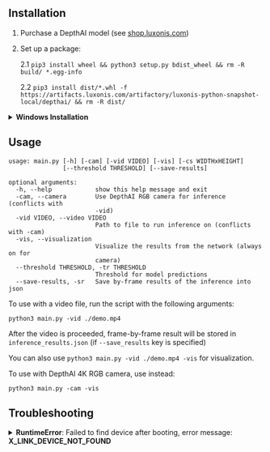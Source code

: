 ## Installation

1. Purchase a DepthAI model (see [shop.luxonis.com](https://shop.luxonis.com/))
2. Set up a package:

   2.1 `pip3 install wheel && python3 setup.py bdist_wheel && rm -R build/ *.egg-info`

   2.2 `pip3 install dist/*.whl -f https://artifacts.luxonis.com/artifactory/luxonis-python-snapshot-local/depthai/ && rm -R dist/`

<details>
  <summary><b>Windows Installation</b></summary>

<p>

  Set up a package:

  1. `pip3 install wheel && python setup.py bdist_wheel`

  2. `for /r %G in ("dist\*.whl") do pip3 install "%~G" -f https://artifacts.luxonis.com/artifactory/luxonis-python-snapshot-local/depthai/`

  3. `for /d %G in ("*.egg-info", "build\", "dist") do rd /s /q "%~G"`

</details>

## Usage

```
usage: main.py [-h] [-cam] [-vid VIDEO] [-vis] [-cs WIDTHxHEIGHT]
               [--threshold THRESHOLD] [--save-results]

optional arguments:
  -h, --help            show this help message and exit
  -cam, --camera        Use DepthAI RGB camera for inference (conflicts with
                        -vid)
  -vid VIDEO, --video VIDEO
                        Path to file to run inference on (conflicts with -cam)
  -vis, --visualization
                        Visualize the results from the network (always on for
                        camera)
  --threshold THRESHOLD, -tr THRESHOLD
                        Threshold for model predictions
  --save-results, -sr   Save by-frame results of the inference into json

```

To use with a video file, run the script with the following arguments:

```
python3 main.py -vid ./demo.mp4
```

After the video is proceeded, frame-by-frame result will be stored in `inference_results.json` (if `--save_results` key is specified)

You can also use `python3 main.py -vid ./demo.mp4 -vis` for visualization.

To use with DepthAI 4K RGB camera, use instead:

```
python3 main.py -cam -vis
```

## Troubleshooting

<details>
  <summary><b>RuntimeError</b>: Failed to find device after booting, error message: <b>X_LINK_DEVICE_NOT_FOUND</b></summary>

  <p>

  If while running the app, you get an error:

  `Failed to find device after booting, error message: X_LINK_DEVICE_NOT_FOUND`

  1. Run the following command:

        ```bash
        echo 'SUBSYSTEM=="usb", ATTRS{idVendor}=="03e7", MODE="0666"' | \
        sudo tee /etc/udev/rules.d/80-movidius.rules && \
        sudo udevadm control --reload-rules
        ```
  2. Unplug and replug an OAK

</details>
